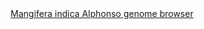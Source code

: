 <div id="Mangifera_indica_Alphonso_genome_browser" align="center">
  <a href="https://ink-blot.github.io/?sessionURL=blob:zZVrb7M2FID_yuRPm0QI90u.pUmTtLknTWj76lVkwIAJ2AQ7hKTqf5.bNe80rVrbaZdKCIE55pzj5zE8gQqVDFMCWkCTVVM2gQRYQg9LmBcZmsAcMdCKYMaQBEoUoRKRAIHWE4gg43C1GImJCecFazWbIYwaMSI0xwGTmS7DosHonidIhDY0GebwRAk8MDmguQjmsAmzIqGE0SYMAsRYQ2kWiMSbAxSny7PN.ZVok.8zjs9ZN6IIUVgoR1BUi0mI6ncK.Ujm2B7o27FWPJr1nDjX6oo_HJeQ9vyr0zrw0ulhtOsswtn98LYfMXxXoa6Rue0EW8pNPpjE.7JoTjszz_f6ve3E72Lv1D70NTYPqiE24uueh.x.nqQ3u4cq6Vyl6S5E2_nKvVrFGmH36.R.dicawuBZAhkN9mLZQZCUqt0yJcUxJMN0Gy9XpuSarmi7pBi0vn2XAC9hsBXR354APxaCDWBotz9jkgAtQ1SCVsNVFFt1Xc00bENxXfVZegL7MvuH4eWQCBp4g0LMNyHlMqMlF5ziKNLl.CTqiXB2ZicSvx_8hcgu75hl4Icb9fh4XewdRo7ktnZu.t6hOzLVITXyAYL2zOtNS6edreNBbGSjU0IcGC.5AC1zH4uOPtx6RMscchH6MiTuX8lCQiiH_GW_SiBBOE5EjK1IIKAZFZxBGfs_K9JP4lBN5RcRVGGGfZxhfvRESnoALV0zLUP9oYb.76jwY_cuFwtHc1TX0TfqRuDn4hMSbhgpmCy6kasg.pMZn577hUSZ64uiUy_bsNiqDKrtKnww2mxOpum6F2w7fX4fWr3xsO7SujuFWzTahvp9cLUe60o1XE16fxTl86t48UaM_K5NBUsMCX9TB9V2be0vBHrVxPhfNHkBm_1tUd6a_YVUqSMr8tDYzIO87Ry8atJpk2qRT2ask_asU83KPI309Lp9V.3MnWN36rQbH8Yz3731fDdQPqXKmyv5eVlUQ7Hs920x_0NbZB_mH9DiNewL8R8NzaXpF51JOJzo_vaIiWYRI7TTbnexG4076WRoPa711IrzPmKwXroe6e.rAeE7dzgwFNHRe_wva3MB_dvt5WeS4Zjk6Iz6lZv1_P35Vw--">Mangifera indica Alphonso genome browser</a>
</div>
